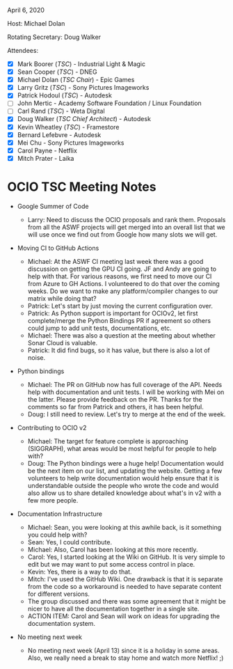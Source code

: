 <!-- SPDX-License-Identifier: CC-BY-4.0 -->
<!-- Copyright Contributors to the OpenColorIO Project. -->

April 6, 2020

Host: Michael Dolan

Rotating Secretary: Doug Walker

Attendees:
  * [X] Mark Boorer (_TSC_) - Industrial Light & Magic
  * [X] Sean Cooper (_TSC_) - DNEG
  * [X] Michael Dolan (_TSC Chair_) - Epic Games
  * [X] Larry Gritz (_TSC_) - Sony Pictures Imageworks
  * [X] Patrick Hodoul (_TSC_) - Autodesk
  * [ ] John Mertic - Academy Software Foundation / Linux Foundation
  * [ ] Carl Rand (_TSC_) - Weta Digital
  * [X] Doug Walker (_TSC Chief Architect_) - Autodesk
  * [X] Kevin Wheatley (_TSC_) - Framestore
  * [X] Bernard Lefebvre - Autodesk
  * [X] Mei Chu - Sony Pictures Imageworks
  * [X] Carol Payne - Netflix
  * [X] Mitch Prater - Laika

# **OCIO TSC Meeting Notes**

* Google Summer of Code
    - Larry: Need to discuss the OCIO proposals and rank them.  Proposals from all the ASWF
    projects will get merged into an overall list that we will use once we find out from
    Google how many slots we will get.

* Moving CI to GitHub Actions
    - Michael: At the ASWF CI meeting last week there was a good discussion on getting the
    GPU CI going.  JF and Andy are going to help with that.  For various reasons, we first 
    need to move our CI from Azure to GH Actions.  I volunteered to do that over the coming
    weeks.  Do we want to make any platform/compiler changes to our matrix while doing that?
    - Patrick: Let's start by just moving the current configuration over.
    - Patrick: As Python support is important for OCIOv2, let first complete/merge the Python 
      Bindings PR if agreement so others could jump to add unit tests, documentations, etc.
    - Michael: There was also a question at the meeting about whether Sonar Cloud is valuable.
    - Patrick: It did find bugs, so it has value, but there is also a lot of noise.

* Python bindings
    - Michael: The PR on GitHub now has full coverage of the API.  Needs help with documentation
    and unit tests.  I will be working with Mei on the latter.  Please provide feedback on the PR.
    Thanks for the comments so far from Patrick and others, it has been helpful.
    - Doug: I still need to review.  Let's try to merge at the end of the week.

* Contributing to OCIO v2
    - Michael: The target for feature complete is approaching (SIGGRAPH), what areas would 
    be most helpful for people to help with?
    - Doug: The Python bindings were a huge help!  Documentation would be the next item on
    our list, and updating the website.  Getting a few volunteers to help write documentation
    would help ensure that it is understandable outside the people who wrote the code and
    would also allow us to share detailed knowledge about what's in v2 with a few more people.

* Documentation Infrastructure
    - Michael: Sean, you were looking at this awhile back, is it something you could help with?
    - Sean: Yes, I could contribute.
    - Michael: Also, Carol has been looking at this more recently.
    - Carol: Yes, I started looking at the Wiki on GitHub.  It is very simple to edit but we
    may want to put some access control in place.
    - Kevin: Yes, there is a way to do that.
    - Mitch: I've used the GitHub Wiki.  One drawback is that it is separate from the code
    so a workaround is needed to have separate content for different versions.
    - The group discussed and there was some agreement that it might be nicer to have all
    the documentation together in a single site.
    - ACTION ITEM: Carol and Sean will work on ideas for upgrading the documentation system.

* No meeting next week
    - No meeting next week (April 13) since it is a holiday in some areas.  Also, we really
    need a break to stay home and watch more Netflix!  ;)
